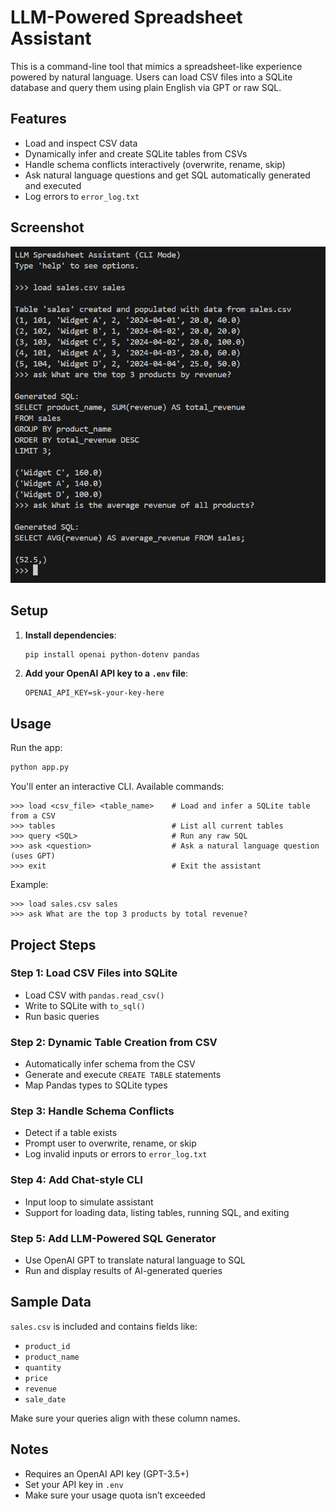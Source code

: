 # LLM-Powered Spreadsheet Assistant

This is a command-line tool that mimics a spreadsheet-like experience powered by natural language. Users can load CSV files into a SQLite database and query them using plain English via GPT or raw SQL.

## Features

- Load and inspect CSV data
- Dynamically infer and create SQLite tables from CSVs
- Handle schema conflicts interactively (overwrite, rename, skip)
- Ask natural language questions and get SQL automatically generated and executed
- Log errors to `error_log.txt`

## Screenshot

![Demo Screenshot](assets/screenshot.png)


## Setup

1. **Install dependencies**:
   ```bash
   pip install openai python-dotenv pandas
   ```

2. **Add your OpenAI API key to a `.env` file**:
   ```
   OPENAI_API_KEY=sk-your-key-here
   ```

## Usage

Run the app:

```bash
python app.py
```

You'll enter an interactive CLI. Available commands:

```text
>>> load <csv_file> <table_name>    # Load and infer a SQLite table from a CSV
>>> tables                          # List all current tables
>>> query <SQL>                     # Run any raw SQL
>>> ask <question>                  # Ask a natural language question (uses GPT)
>>> exit                            # Exit the assistant
```

Example:

```text
>>> load sales.csv sales
>>> ask What are the top 3 products by total revenue?
```

## Project Steps

### Step 1: Load CSV Files into SQLite

- Load CSV with `pandas.read_csv()`
- Write to SQLite with `to_sql()`
- Run basic queries

### Step 2: Dynamic Table Creation from CSV

- Automatically infer schema from the CSV
- Generate and execute `CREATE TABLE` statements
- Map Pandas types to SQLite types

### Step 3: Handle Schema Conflicts

- Detect if a table exists
- Prompt user to overwrite, rename, or skip
- Log invalid inputs or errors to `error_log.txt`

### Step 4: Add Chat-style CLI

- Input loop to simulate assistant
- Support for loading data, listing tables, running SQL, and exiting

### Step 5: Add LLM-Powered SQL Generator

- Use OpenAI GPT to translate natural language to SQL
- Run and display results of AI-generated queries

## Sample Data

`sales.csv` is included and contains fields like:

- `product_id`
- `product_name`
- `quantity`
- `price`
- `revenue`
- `sale_date`

Make sure your queries align with these column names.

## Notes

- Requires an OpenAI API key (GPT-3.5+)
- Set your API key in `.env`
- Make sure your usage quota isn’t exceeded
